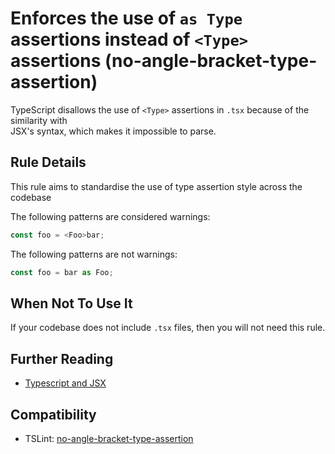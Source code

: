 # Enforces the use of `as Type` assertions instead of `<Type>` assertions (no-angle-bracket-type-assertion)

TypeScript disallows the use of `<Type>` assertions in `.tsx` because of the similarity with  
JSX's syntax, which makes it impossible to parse. 

## Rule Details

This rule aims to standardise the use of type assertion style across the codebase

The following patterns are considered warnings:

```ts
const foo = <Foo>bar;
```

The following patterns are not warnings:

```ts
const foo = bar as Foo;
```

## When Not To Use It

If your codebase does not include `.tsx` files, then you will not need this rule.

## Further Reading

* [Typescript and JSX](https://www.typescriptlang.org/docs/handbook/jsx.html)

## Compatibility

* TSLint: [no-angle-bracket-type-assertion](https://palantir.github.io/tslint/rules/no-angle-bracket-type-assertion/)
